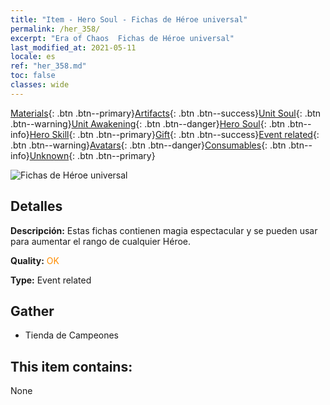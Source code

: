 ```yaml
---
title: "Item - Hero Soul - Fichas de Héroe universal"
permalink: /her_358/
excerpt: "Era of Chaos  Fichas de Héroe universal"
last_modified_at: 2021-05-11
locale: es
ref: "her_358.md"
toc: false
classes: wide
---
```

 [Materials](/ItemsES/){: .btn .btn--primary}[Artifacts](/ItemsES/Artifacts/){: .btn .btn--success}[Unit Soul](/ItemsES/UnitSoul/){: .btn .btn--warning}[Unit Awakening](/ItemsES/UnitAwakening/){: .btn .btn--danger}[Hero Soul](/ItemsES/HeroSoul/){: .btn .btn--info}[Hero Skill](/ItemsES/HeroSkill/){: .btn .btn--primary}[Gift](/ItemsES/Gift/){: .btn .btn--success}[Event related](/ItemsES/Events/){: .btn .btn--warning}[Avatars](/ItemsES/Avatars/){: .btn .btn--danger}[Consumables](/ItemsES/Consumables/){: .btn .btn--info}[Unknown](/ItemsES/Unknown/){: .btn .btn--primary}

 ![Fichas de Héroe universal](/images/t/i_tool_3002.png)

## Detalles
 **Descripción:** Estas fichas contienen magia espectacular y se pueden usar para aumentar el rango de cualquier Héroe.

 **Quality:** <span style="color: #FF8C00">OK</span>

 **Type:** Event related

## Gather

*    Tienda de Campeones 

## This item contains:

  None

